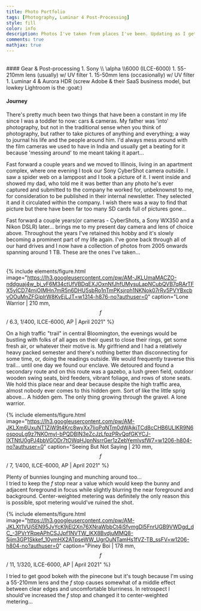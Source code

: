 ```yaml
---
title: Photo Portfolio
tags: [Photography, Luminar 4 Post-Processing]
style: fill
color: info
description: Photos I've taken from places I've been. Updating as I get time.
comments: true
mathjax: true
---
```


<br>
#### Gear & Post-processing
1. Sony \\ \alpha \\6000 (ILCE-6000)
1. 55-210mm lens (usually) w/ UV filter
1. 15-50mm lens (occasionally) w/ UV filter
1. Luminar 4 & Aurora HDR (screw Adobe & their SaaS business model, but lowkey Lightroom is the :goat:)
<br>

#### Journey
There's pretty much been two things that have been a constant in my life since I was a toddler to now: cars & cameras. My father was 'into' photography, but not in the traditional sense when you think of photography, but rather to take pictures of anything and everything; a way to journal his life and the people around him. I'd always mess around with the film cameras we used to have in India and usually get a beating for it because 'messing around' to me meant taking it apart...
<br>

Fast forward a couple years and we moved to Illinois, living in an apartment complex, where one evening I took our Sony CyberShot camera outside. I saw a spider web on a lamppost and I took a picture of it. I went inside and showed my dad, who told me it was better than any photo he's ever captured and submitted to the company he worked for, unbeknownst to me, for consideration to be published in their internal newsletter. They selected it and it circulated within the company. I wish there was a way to find that picture but there have been far too many SD cards full of pictures gone...
<br>

Fast forward a couple years(or cameras - CyberShots, a Sony WX350 and a Nikon DSLR) later... brings me to my present day camera and lens of choice above. Throughout the years I've retained this hobby and it's slowly becoming a prominent part of my life again. I've gone back through all of our hard drives and I now have a collection of photos from 2005 onwards spanning around 1 TB. These are the ones I've taken...  
<br>
<br>
{% include elements/figure.html image="https://lh3.googleusercontent.com/pw/AM-JKLUmaMACZO-nddguaj4w_bj_vF6M34ctUfVBDqEXJOxnNfJhfUMysuLapNCubQVB7qRArTFX5yICD74mjOIMHn7mR5n6DHU5sbRo1nTmPKsjrph1NKNok07rRv5PVYBxcbvOOuMnZFGipIrW8KvEjLJT=w1314-h876-no?authuser=0" caption="Lone Warrior | 210 mm,  $$ f $$/ 6.3,  1/400,  ILCE-6000, AP | April 2021" %}

On a high traffic "trail" in central Bloomington, the evenings would be bustling with folks of all ages on their quest to close their rings, get some fresh air, or whatever their motive is. My girlfriend and I had a relatively heavy packed semester and there's nothing better than disconnecting for some time, or, doing the readings outside. We would frequently traverse this trail... until one day we found our enclave. We detoured and found a secondary route and on this route was a gazebo, a lush green field, outdoor wooden swing seats, bird feeders, vibrant foliage, and rows of stone seats. We hold this place near and dear because despite the high traffic area, almost nobody ever comes to this hidden gem. Sort of like the little sprig above... A hidden gem. The only thing growing through the gravel. A lone warrior.

{% include elements/figure.html image="https://lh3.googleusercontent.com/pw/AM-JKLXm6UxuNT1ZiW9t4Krc8wyXx7IioPqNTm0dWAjkjTCd8cCHB6ULlKR9N6ospouLg9z7NKOmyI-bPQDBIN3eZcJzLfpzPRvQqfGKYCJ-lXTNtU0gPJ4bbVGODr7tOWqHJpnNsrrGer1zZebYemlvsfW7=w1206-h804-no?authuser=0" caption="Seeing But Not Saying | 210 mm,  $$ f $$/ 7,  1/400,  ILCE-6000, AP | April 2021" %}

Plenty of bunnies lounging and munching around too...
<br>
I tried to keep the $f$ stop near a value which would keep the bunny and adjacent foreground in focus while slightly blurring the near foreground and background. Center-weighted metering was definitely the only reason this is possible, spot metering would've ruined the shot.

{% include elements/figure.html image="https://lh3.googleusercontent.com/pw/AM-JKLXt1VUj5EN95JvYcK9jEl2Xn76XNraWbbCt4iSfvmgDl5FnrUGB9VWDgd_dC_-3PVrYRqeAPhCSJJpf1NVTW_lKX8BvdjuMMQ8-5ijm3GP1Skkef_10ymHX2ATpseWW_UgrOuNTamHs1fVZ-TB_ssFV=w1206-h804-no?authuser=0" caption="Piney Boi | 178 mm,  $$ f $$/ 11,  1/320,  ILCE-6000, AP | April 2021" %}


I tried to get good bokeh with the pinecone but it's tough because I'm using a 55-210mm lens and the $f$ stop causes somewhat of a middle effect between clear edges and uncomfortable blurriness.  In retrospect I should've increased the $f$ stop and changed it to center-weighted metering...
